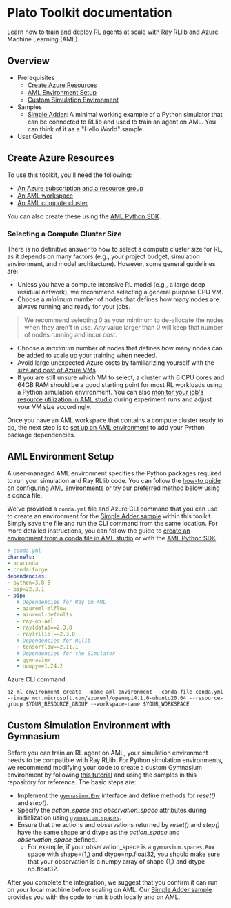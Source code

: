 # Plato Toolkit documentation

Learn how to train and deploy RL agents at scale with Ray RLlib and Azure Machine Learning (AML).

## Overview

* Prerequisites
    * [Create Azure Resources](#create-azure-resources)
    * [AML Environment Setup](#aml-environment-setup)
    * [Custom Simulation Environment](#custom-simulation-environment-with-gymnasium)
* Samples
    * [Simple Adder](https://github.com/Azure/plato/tree/main/examples/getting-started-on-aml):  A minimal working example of a Python simulator that can be connected to RLlib and used to train an agent on AML. You can think of it as a "Hello World" sample.
* User Guides



## Create Azure Resources
To use this toolkit, you'll need the following:

* [An Azure subscription and a resource group](https://portal.azure.com/)
* [An AML workspace](https://learn.microsoft.com/en-us/azure/machine-learning/quickstart-create-resources#create-the-workspace)
* [An AML compute cluster](https://learn.microsoft.com/en-us/azure/machine-learning/quickstart-create-resources#create-compute-clusters)

You can also create these using the [AML Python SDK](https://learn.microsoft.com/en-us/azure/machine-learning/how-to-manage-workspace?tabs=python).

### Selecting a Compute Cluster Size

There is no definitive answer to how to select a compute cluster size for RL, as it depends on many factors (e.g., your project budget, simulation environment, and model architecture). However, some general guidelines are:

* Unless you have a compute intensive RL model (e.g., a large deep residual network), we recommend selecting a general purpose CPU VM.
* Choose a _minimum_ number of nodes that defines how many nodes are always running and ready for your jobs.
> We recommend selecting 0 as your minimum  to de-allocate the nodes when they aren't in use. Any value larger than 0 will keep that number of nodes running and incur cost.
* Choose a _maximum_ number of nodes that defines how many nodes can be added to scale up your training when needed.
* Avoid large unexpected Azure costs by familiarizing yourself with the [size and cost of Azure VMs](https://azure.microsoft.com/en-us/pricing/details/virtual-machines/series/).
* If you are still unsure which VM to select, a cluster with 6 CPU cores and 64GB RAM should be a good starting point for most RL workloads using a Python simulation environment. You can also [monitor your job's resource utilization in AML studio](https://learn.microsoft.com/en-us/azure/machine-learning/how-to-track-monitor-analyze-runs?view=azureml-api-2#monitor-your-job-resources-preview) during experiment runs and adjust your VM size accordingly.

Once you have an AML workspace that contains a compute cluster ready to go, the next step is to [set up an AML environment](#environment-setup) to add your Python package dependencies.


## AML Environment Setup

A user-managed AML environment specifies the Python packages required to run your simulation and Ray RLlib code. You can follow the [how-to guide on configuring AML environments](https://learn.microsoft.com/en-us/azure/machine-learning/how-to-configure-environment) or try our preferred method below using a conda file.

We've provided a `conda.yml` file and Azure CLI command that you can use to create an environment for the [Simple Adder sample](https://github.com/Azure/plato/tree/main/examples/getting-started-on-aml) within this toolkit. Simply save the file and run the CLI command from the same location. For more detailed instructions, you can follow the guide to [create an environment from a conda file in AML studio](https://learn.microsoft.com/en-us/azure/machine-learning/how-to-manage-environments-in-studio) or with the [AML Python SDK](https://learn.microsoft.com/en-us/cli/azure/ml/environment?view=azure-cli-latest#az-ml-environment-create).

```yaml
# conda.yml
channels:
- anaconda
- conda-forge
dependencies:
- python=3.8.5
- pip=22.3.1
- pip:
   # Dependencies for Ray on AML
   - azureml-mlflow
   - azureml-defaults
   - ray-on-aml
   - ray[data]==2.3.0
   - ray[rllib]==2.3.0
   # Dependencies for RLlib
   - tensorflow==2.11.1
   # Dependencies for the Simulator
   - gymnasium
   - numpy==1.24.2
```

Azure CLI command:
``` Azure CLI
az ml environment create --name aml-environment --conda-file conda.yml --image mcr.microsoft.com/azureml/openmpi4.1.0-ubuntu20.04 --resource-group $YOUR_RESOURCE_GROUP --workspace-name $YOUR_WORKSPACE
```

## Custom Simulation Environment with Gymnasium
Before you can train an RL agent on AML, your simulation environment needs to be compatible with Ray RLlib. For Python simulation environments, we recommend modifying your code to create a custom Gymnasium environment by following [this tutorial](https://gymnasium.farama.org/tutorials/gymnasium_basics/environment_creation/) and using the samples in this repository for reference. The basic steps are:

* Implement the [`gymnasium.Env`](https://gymnasium.farama.org/api/env) interface and define methods for _reset()_ and _step()_.
* Specify the _action_space_ and _observation_space_ attributes during initialization using [`gymnasium.spaces`](https://gymnasium.farama.org/api/spaces/fundamental/#fundamental-spaces).
* Ensure that the actions and observations returned by _reset()_ and _step()_ have the same shape and dtype as the _action_space_ and _observation_space_ defined.
    * For example, if your observation_space is a `gymnasium.spaces.Box` space with shape=(1,) and dtype=np.float32, you should make sure that your observation is a numpy array of shape (1,) and dtype np.float32.


After you complete the integration, we suggest that you confirm it can run on your local machine before scaling on AML. Our [Simple Adder sample](https://github.com/Azure/plato/tree/main/examples/getting-started-on-aml) provides you with the code to run it both locally and on AML.



<!-- ## Commands

* `mkdocs new [dir-name]` - Create a new project.
* `mkdocs serve` - Start the live-reloading docs server.
* `mkdocs build` - Build the documentation site.
* `mkdocs -h` - Print help message and exit.

## Project layout

    mkdocs.yml    # The configuration file.
    docs/
        index.md  # The documentation homepage.
        ...       # Other markdown pages, images and other files. -->
